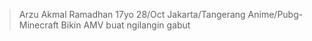 > Arzu Akmal Ramadhan
> 17yo
> 28/Oct
> Jakarta/Tangerang
> Anime/Pubg-Minecraft
> Bikin AMV buat ngilangin gabut
